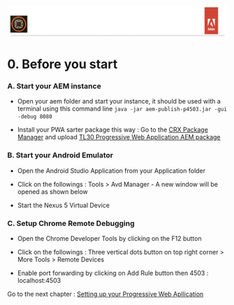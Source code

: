 ![AEM Adobe](../chapters/images/Lab-Header.png)  

# 0. Before you start

### A. Start your AEM instance

- Open your aem folder and start your instance, it should be used with a terminal using this command line 
`java -jar aem-publish-p4503.jar -gui -debug 8080`

- Install your PWA sarter package this way :
Go to the [CRX Package Manager](http://localhost:4503/crx/packmgr/index.jsp) and upload [TL30 Progressive Web Application AEM package](/tools/starter.zip)


### B. Start your Android Emulator 

- Open the Android Studio Application from your Application folder 

- Click on the followings : Tools > Avd Manager - A new window will be opened as shown below

- Start the Nexus 5 Virtual Device

### C. Setup Chrome Remote Debugging

- Open the Chrome Developer Tools by clicking on the F12 button 

- Click on the followings : Three vertical dots button on top right corner > More Tools > Remote Devices
 
- Enable port forwarding by clicking on Add Rule button then 4503 : localhost:4503

Go to the next chapter : [Setting up your Progressive Web Apllication](/chapters/chapter-1.md)
